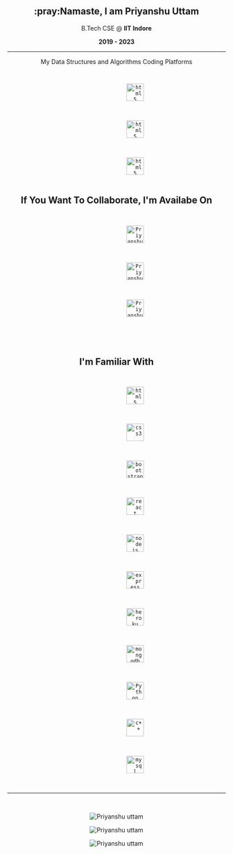 
<h2 align="center">:pray:Namaste, I am Priyanshu Uttam</h2>
<p align="center">B.Tech CSE @ <strong>IIT Indore</strong></p>
<p align="center"><strong>2019 - 2023 </strong></p>
<hr>
<p align="center">My Data Structures and Algorithms Coding Platforms</p>
<p align="center">
	<code>
		<a style="text-decoration: none" href="https://leetcode.com/cse190001048/" target="_blank">
			<img
				src="https://upload.wikimedia.org/wikipedia/commons/1/19/LeetCode_logo_black.png"
				alt="html5"
				width="40"
				height="40"
			/>
		</a>
	</code>
	<code>
		<a style="text-decoration: none" href="https://auth.geeksforgeeks.org/user/rahuluttam938/practice/" target="_blank">
			<img
				src="https://media.geeksforgeeks.org/wp-content/cdn-uploads/gfg_200X200.png"
				alt="html5"
				width="40"
				height="40"
			/>
		</a>
	</code>
	<code>
	<a style="text-decoration: none" href="https://www.interviewbit.com/profile/Priyanshu_uttam" target="_blank">
			<img
				src="https://i0.wp.com/blog.interviewbit.com/wp-content/uploads/2017/11/logo-transparent.png?fit=1024%2C1024&ssl=1"
				alt="html5"
				width="40"
				height="40"
			/>
	</code>
</p>

<h2 align="center">If You Want To Collaborate, I'm Availabe On</h2>
<p align="center">
	<code>
		<a style="text-decoration: none" href="https://www.linkedin.com/in/priyanshu-uttam-24a44b193/" target="blank">
			<img
				src="https://www.loginhit.com.ng/wp-content/uploads/2019/09/LinkedIn-1.jpg"
				alt="Priyanshu uttam linkedin"
				height="40"
				width="40"
			/>
		</a>
	</code>
	<code>
		<a style="text-decoration: none" href="https://priyanshuuttam.netlify.app/" target="blank">
			<img
				src="https://media.istockphoto.com/vectors/world-wide-web-icon-vector-id1215492483"
				alt="Priyanshu uttam web"
				height="40"
				width="40"
			/>
		</a>
	</code>
	<code>
		<a style="text-decoration: none" href="mailto:puoffcamp1907@gmail.com" target="blank">
			<img
				src="https://upload.wikimedia.org/wikipedia/commons/thumb/7/7e/Gmail_icon_%282020%29.svg/1280px-Gmail_icon_%282020%29.svg.png"
				alt="Priyanshu uttam gmail"
				height="40"
				width="40"
			/>
		</a>
	</code>
</p>
<br />

<h2 align="center">I'm Familiar With</h2>
<p align="center">
	<code>
		<a style="text-decoration: none" href="https://www.w3.org/html/" target="_blank">
			<img
				src="https://www.vectorlogo.zone/logos/w3_html5/w3_html5-icon.svg"
				alt="html5"
				width="40"
				height="40"
			/>
		</a>
	</code>
	<code>
		<a style="text-decoration: none" href="https://www.w3schools.com/css/" target="_blank">
			<img
				src="https://www.vectorlogo.zone/logos/netlifyapp_watercss/netlifyapp_watercss-ar21.svg"
				alt="css3"
				width="40"
				height="40"
			/>
		</a>
	</code>
	<code>
		<a style="text-decoration: none" href="https://getbootstrap.com" target="_blank">
			<img
				src="https://www.vectorlogo.zone/logos/getbootstrap/getbootstrap-icon.svg"
				alt="bootstrap"
				width="40"
				height="40"
			/>
		</a>
	</code>
	<code>
		<a style="text-decoration: none" href="https://reactjs.org/" target="_blank">
			<img src="https://www.vectorlogo.zone/logos/reactjs/reactjs-icon.svg" alt="react" width="40" height="40" />
		</a>
	</code>
	<code>
		<a style="text-decoration: none" href="https://nodejs.org" target="_blank">
			<img src="https://www.vectorlogo.zone/logos/nodejs/nodejs-icon.svg" alt="nodejs" width="40" height="40" />
		</a>
	</code>
	<code>
		<a style="text-decoration: none" href="https://expressjs.com" target="_blank">
			<img
				src="https://www.vectorlogo.zone/logos/expressjs/expressjs-icon.svg"
				alt="express"
				width="40"
				height="40"
			/>
		</a>
	</code>
	<code>
		<a style="text-decoration: none" href="https://heroku.com" target="_blank">
			<img src="https://www.vectorlogo.zone/logos/heroku/heroku-icon.svg" alt="heroku" width="40" height="40" />
		</a>
	</code>
	<code>
		<a style="text-decoration: none" href="https://www.mongodb.com/" target="_blank">
			<img
				src="https://www.vectorlogo.zone/logos/mongodb/mongodb-icon.svg"
				alt="mongodb"
				width="40"
				height="40"
			/>
		</a>
	</code>
	<code>
		<a style="text-decoration: none" href="https://www.python.org/" target="_blank">
			<img src="https://www.vectorlogo.zone/logos/python/python-icon.svg" alt="Python" width="40" height="40" />
		</a>
	</code>
  <code>
		<a style="text-decoration: none" href="https://en.wikipedia.org/wiki/C%2B%2B" target="_blank">
			<img
				src="https://upload.wikimedia.org/wikipedia/commons/thumb/1/18/ISO_C%2B%2B_Logo.svg/180px-ISO_C%2B%2B_Logo.svg.png"
				alt="c++"
				width="40"
				height="40"
			/>
		</a>
	</code>
	
<code>
		<a style="text-decoration: none" href="https://www.mysql.com/" target="_blank">
			<img
				src="https://pngimg.com/uploads/mysql/mysql_PNG1.png"
				alt="my sql"
				width="40"
				height="40"
			/>
		</a>
	</code>
</p>

<hr />
<br />
<p align="center">
	<img
		src="https://github-readme-stats.vercel.app/api?username=uttam509&show_icons=true&locale=en&theme=radical&count_private=true"
		alt="Priyanshu uttam"
	/>
</p>
<p align="center">
	<img
		src="https://github-readme-streak-stats.herokuapp.com/?user=uttam509&theme=tokyonight"
		alt="Priyanshu uttam"
	/>
</p>
<p align="center">
	<img
		src="https://github-readme-stats.vercel.app/api/top-langs?username=uttam509&show_icons=true&locale=en&layout=compact&theme=radical"
		alt="Priyanshu uttam"
	/>
</p>
